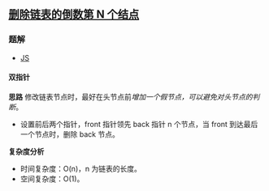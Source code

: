 ## [删除链表的倒数第 N 个结点](https://leetcode-cn.com/problems/remove-nth-node-from-end-of-list/)
### 题解
+ [JS](../../ts/128/19.ts)

#### 双指针
**思路**
修改链表节点时，最好在头节点前*增加一个假节点，可以避免对头节点的判断*。
+ 设置前后两个指针，front 指针领先 back 指针 n 个节点，当 front 到达最后一个节点时，删除 back 节点。

**复杂度分析**
+ 时间复杂度：O(n)，n 为链表的长度。
+ 空间复杂度：O(1)。
